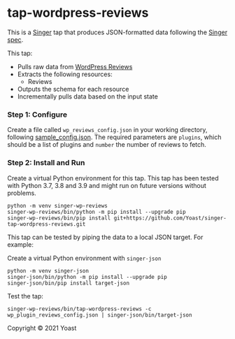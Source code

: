 # tap-wordpress-reviews

This is a [Singer](https://singer.io) tap that produces JSON-formatted data
following the [Singer
spec](https://github.com/singer-io/getting-started/blob/master/SPEC.md).

This tap:

- Pulls raw data from [WordPress Reviews](https://wordpress.org/plugins/wordpress-seo/#reviews)
- Extracts the following resources:
  - Reviews
- Outputs the schema for each resource
- Incrementally pulls data based on the input state


### Step 1: Configure

Create a file called `wp_reviews_config.json` in your working directory, following [sample_config.json](sample_config.json). The required parameters are `plugins`, which should be a list of plugins and `number` the number of reviews to fetch.

### Step 2: Install and Run

Create a virtual Python environment for this tap. This tap has been tested with Python 3.7, 3.8 and 3.9 and might run on future versions without problems.
```
python -m venv singer-wp-reviews
singer-wp-reviews/bin/python -m pip install --upgrade pip
singer-wp-reviews/bin/pip install git+https://github.com/Yoast/singer-tap-wordpress-reviews.git
```

This tap can be tested by piping the data to a local JSON target. For example:

Create a virtual Python environment with `singer-json`
```
python -m venv singer-json
singer-json/bin/python -m pip install --upgrade pip
singer-json/bin/pip install target-json
```

Test the tap:

```
singer-wp-reviews/bin/tap-wordpress-reviews -c wp_plugin_reviews_config.json | singer-json/bin/target-json
```

Copyright &copy; 2021 Yoast